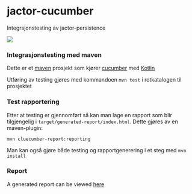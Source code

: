 # jactor-cucumber
Integrsjonstesting av jactor-persistence

![](https://github.com/jactor-rises/jactor-cucumber/workflows/bump%20version/badge.svg)

### Integrasjonstesting med maven
Dette er et [maven](https://maven.apache.org) prosjekt som kjører [cucumber](https://cucumber.io) med [Kotlin](https://kotlinlang.org)

Utføring av testing gjøres med kommandoen `mvn test` i rotkatalogen til prosjektet

### Test rapportering

Etter at testing er gjennomført så kan man lage en rapport som blir tilgjengelig i
`target/generated-report/index.html`. Dette gjøres av en maven-plugin:
```
mvn cluecumber-report:reporting
```
Man kan også gjøre både testing og rapportgenerering i et steg med `mvn install`

### Report

A generated report can be viewed [here](https://jactor-rises.github.io/jactor-cucumber/docs)

